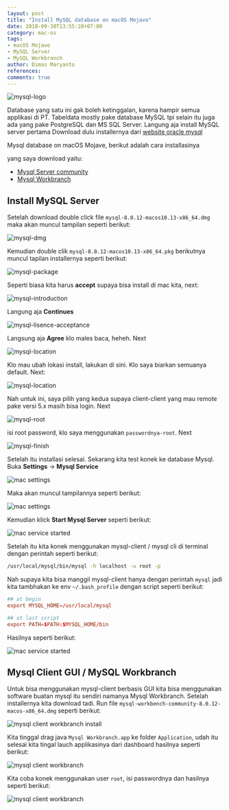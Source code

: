 ```yaml
---
layout: post
title: "Install MySQL database on macOS Mojave"
date: 2018-09-30T13:55:28+07:00
category: mac-os
tags: 
- macOS Mojave
- MySQL Server
- MySQL Workbranch
author: Dimas Maryanto
references:
comments: true
---
```


![mysql-logo]({{site.baseurl}}/assets/img/posts/mysql-on-macos/mysql-logo.jpg)

Database yang satu ini gak boleh ketinggalan, karena hampir semua applikasi di PT. Tabeldata mostly pake database MySQL tpi selain itu juga ada yang pake PostgreSQL dan MS SQL Server. Langung aja install MySQL server pertama Download dulu installernya dari [website oracle mysql](https://dev.mysql.com/downloads/)

Mysql database on macOS Mojave, berikut adalah cara installasinya

<!--more-->

yang saya download yaitu:

- [Mysql Server community](https://dev.mysql.com/downloads/mysql/)
- [Mysql Workbranch](https://dev.mysql.com/downloads/workbench/)

## Install MySQL Server

Setelah download double click file `mysql-8.0.12-macos10.13-x86_64.dmg` maka akan muncul tampilan seperti berikut:

![mysql-dmg]({{site.baseurl}}/assets/img/posts/mysql-on-macos/mysql-package.png)

Kemudian double clik `mysql-8.0.12-macos10.13-x86_64.pkg` berikutnya muncul tapilan installernya seperti berikut:

![mysql-package]({{site.baseurl}}/assets/img/posts/mysql-on-macos/mysql-mac-security-accept.png)

Seperti biasa kita harus **accept** supaya bisa install di mac kita, next:

![mysql-introduction]({{site.baseurl}}/assets/img/posts/mysql-on-macos/mysql-introduction.png)

Langung aja **Continues**

![mysql-lisence-acceptance]({{site.baseurl}}/assets/img/posts/mysql-on-macos/mysql-lisence-accept.png)

Langsung aja **Agree** klo males baca, heheh. Next

![mysql-location]({{site.baseurl}}/assets/img/posts/mysql-on-macos/mysql-location-install.png)

Klo mau ubah lokasi install, lakukan di sini. Klo saya biarkan semuanya default. Next:

![mysql-location]({{site.baseurl}}/assets/img/posts/mysql-on-macos/mysql-legacy-password.png)

Nah untuk ini, saya pilih yang kedua supaya client-client yang mau remote pake versi 5.x masih bisa login. Next

![mysql-root]({{site.baseurl}}/assets/img/posts/mysql-on-macos/mysql-root-password.png)

isi root password, klo saya menggunakan `passwordnya-root`. Next

![mysql-finish]({{site.baseurl}}/assets/img/posts/mysql-on-macos/mysql-summary.png)

Setelah itu installasi selesai. Sekarang kita test konek ke database Mysql. Buka **Settings** -> **Mysql Service**

![mac settings]({{site.baseurl}}/assets/img/posts/mysql-on-macos/settings.png)

Maka akan muncul tampilannya seperti berikut:

![mac settings]({{site.baseurl}}/assets/img/posts/mysql-on-macos/mysql-service.png)

Kemudian klick **Start Mysql Server** seperti berikut:

![mac service started]({{site.baseurl}}/assets/img/posts/mysql-on-macos/mysql-service-started.png)

Setelah itu kita konek menggunakan mysql-client / mysql cli di terminal dengan perintah seperti berikut:

```bash
/usr/local/mysql/bin/mysql -h localhost -u root -p
```

Nah supaya kita bisa manggil mysql-client hanya dengan perintah `mysql` jadi kita tambhakan ke env `~/.bash_profile` dengan script seperti berikut:

```conf
## at begin
export MYSQL_HOME=/usr/local/mysql

## at last script
export PATH=$PATH:$MYSQL_HOME/bin
```

Hasilnya seperti berikut:

![mac service started]({{site.baseurl}}/assets/img/posts/mysql-on-macos/mysql-connect-client.png)

## Mysql Client GUI / MySQL Workbranch

Untuk bisa menggunakan mysql-client berbasis GUI kita bisa menggunakan software buatan mysql itu sendiri namanya Mysql Workbranch. Setelah installernya kita download tadi. Run file `mysql-workbench-community-8.0.12-macos-x86_64.dmg` seperti berikut:

![mysql client workbranch install]({{site.baseurl}}/assets/img/posts/mysql-on-macos/mysql-workbranch-install.png)

Kita tinggal drag java `Mysql Workbranch.app` ke folder `Application`, udah itu selesai kita tingal lauch applikasinya dari dashboard hasilnya seperti berikut:

![mysql client workbranch]({{site.baseurl}}/assets/img/posts/mysql-on-macos/mysql-workbranch.png)

Kita coba konek menggunakan user `root`, isi passwordnya dan hasilnya seperti berikut:

![mysql client workbranch]({{site.baseurl}}/assets/img/posts/mysql-on-macos/mysql-workbranch-connect.png)